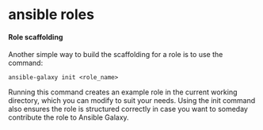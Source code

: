 # ansible roles

#### Role scaffolding

Another simple way to build the scaffolding for a role is to use the command:
```shell
ansible-galaxy init <role_name>
```

Running this command creates an example role in the current working directory, which you can modify to suit your needs. Using the init command also ensures the role is structured correctly in case you want to someday contribute the role to Ansible Galaxy.